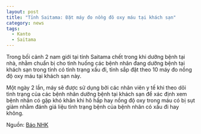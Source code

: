 ```yaml
---
layout: post
title: "Tỉnh Saitama: Đặt máy đo nồng đô oxy máu tại khách sạn"
category: news
tags: 
  - Kanto
  - Saitama
---
```

Trong bối cảnh 2 nam giới tại tỉnh Saitama chết trong khi dưỡng bệnh tại nhà, nhằm chuẩn bị cho tình huống các bệnh nhân đang dưỡng bệnh tại khách sạn trong tỉnh có tình trạng xấu đi, tỉnh sắp đặt theo 10 máy đo nồng độ oxy máu tại khách sạn này.

Một ngày 2 lần, máy sẽ được sử dụng bởi các nhân viên y tế khi theo dõi tình trạng của các bệnh nhân dưỡng bệnh tại khách sạn để xác định xem bệnh nhân có gặp khó khăn khi hô hấp hay nồng độ oxy trong máu có bị sụt giảm nhằm đánh giá liệu tình trạng bệnh của bệnh nhân có xấu đi hay không.

Nguồn: [Báo NHK](https://www3.nhk.or.jp/lnews/saitama/20200424/1100008324.html)